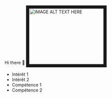  Hi there 👋
<img src="http://img.youtube.com/vi/YOUTUBE_VIDEO_ID_HERE/0.jpg" alt="IMAGE ALT TEXT HERE" width="240" height="180" border="10" />
- Intérêt 1
- Intérêt 2
- Compétence 1
- Compétence 2
